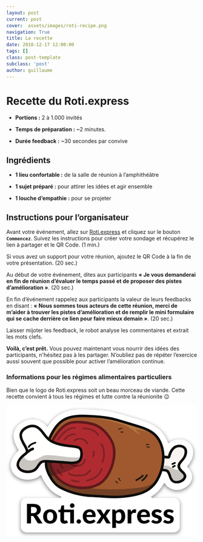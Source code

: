```yaml
---
layout: post
current: post
cover:  assets/images/roti-recipe.png
navigation: True
title: La recette
date: 2018-12-17 12:00:00
tags: []
class: post-template
subclass: 'post'
author: guillaume
---
```

# Recette du Roti.express

- **Portions :** 2 à 1.000 invités

- **Temps de préparation :** ~2 minutes.

- **Durée feedback :** ~30 secondes par convive

## Ingrédients

- **1 lieu confortable :** de la salle de réunion à l’amphithéâtre

- **1 sujet préparé :** pour attirer les idées et agir ensemble

- **1 louche d’empathie :** pour se projeter

## Instructions pour l’organisateur

Avant votre événement, allez sur [Roti.express](https://roti.express) et cliquez sur le bouton **`Commencez`**. Suivez les instructions pour créer votre sondage et récupérez le lien à partager et le QR Code. (1 min.)

Si vous avez un support pour votre réunion, ajoutez le QR Code à la fin de votre présentation. (20 sec.)

Au début de votre événement, dites aux participants **« Je vous demanderai en fin de réunion d’évaluer le temps passé et de proposer des pistes d’amélioration »**. (20 sec.)

En fin d’événement rappelez aux participants la valeur de leurs feedbacks en disant : **« Nous sommes tous acteurs de cette réunion, merci de m’aider à trouver les pistes d’amélioration et de remplir le mini formulaire qui se cache derrière ce lien pour faire mieux demain »**. (20 sec.)

Laisser mijoter les feedback, le robot analyse les commentaires et extrait les mots clefs.

**Voilà, c’est prêt.** Vous pouvez maintenant vous nourrir des idées des participants, n'hésitez pas à les partager. N’oubliez pas de répéter l’exercice aussi souvent que possible pour activer l’amélioration continue.

### Informations pour les régimes alimentaires particuliers

Bien que le logo de Roti.express soit un beau morceau de viande. Cette recette convient à tous les régimes et lutte contre la réunionite 😉

![Logo Roti.express](/assets/images/big-roti-magnet.png "Logo Roti.express")
